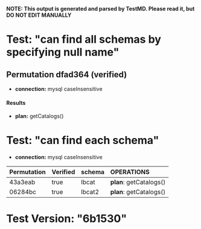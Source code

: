 **NOTE: This output is generated and parsed by TestMD. Please read it, but DO NOT EDIT MANUALLY**

# Test: "can find all schemas by specifying null name" #

## Permutation dfad364 (verified) ##

- **connection:** mysql caseInsensitive

#### Results ####

- **plan:** getCatalogs()

# Test: "can find each schema" #

- **connection:** mysql caseInsensitive

| Permutation | Verified | schema | OPERATIONS
| :---------- | :------- | :----- | :------
| 43a3eab     | true     | lbcat  | **plan**: getCatalogs()
| 06284bc     | true     | lbcat2 | **plan**: getCatalogs()

# Test Version: "6b1530" #